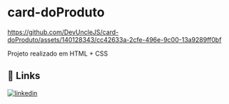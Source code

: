 # card-doProduto


https://github.com/DevUncleJS/card-doProduto/assets/140128343/cc42633a-2cfe-496e-9c00-13a9289ff0bf




Projeto realizado em HTML + CSS

## 🔗 Links
[![linkedin](https://img.shields.io/badge/linkedin-0A66C2?style=for-the-badge&logo=linkedin&logoColor=white)](https://www.linkedin.com/in/andersonbuenos/)


